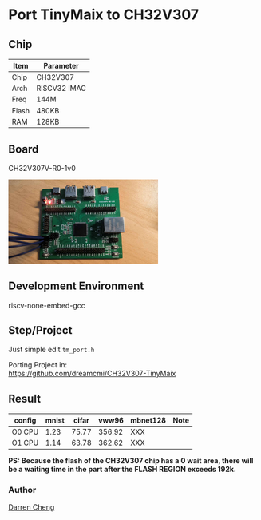 # Port TinyMaix to CH32V307

## Chip

| Item  | Parameter    |
| ----- | ------------ |
| Chip  | CH32V307     |
| Arch  | RISCV32 IMAC |
| Freq  | 144M         |
| Flash | 480KB        |
| RAM   | 128KB        |

## Board

CH32V307V-R0-1v0

<a href="assets/CH32V307VCT6.jpg"><img width=300 src="assets/CH32V307VCT6.jpg"/></a>

## Development Environment

riscv-none-embed-gcc

## Step/Project

Just simple edit `tm_port.h`

Porting Project in:   
https://github.com/dreamcmi/CH32V307-TinyMaix

## Result

| config | mnist | cifar | vww96  | mbnet128 | Note |
| ------ | ----- | ----- | ------ | -------- | ---- |
| O0 CPU | 1.23  | 75.77 | 356.92 | XXX      |      |
| O1 CPU | 1.14  | 63.78 | 362.62 | XXX      |      |

**PS: Because the flash of the CH32V307 chip has a 0 wait area, there will be a waiting time in the part after the FLASH REGION exceeds 192k.**

### **Author**

[Darren Cheng](https://github.com/dreamcmi) 
